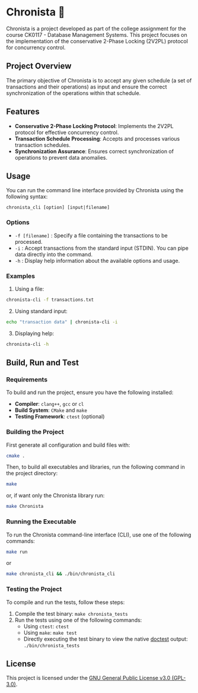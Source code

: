 # Chronista 📜

Chronista is a project developed as part of the college assignment for the course
CK0117 - Database Management Systems. This project focuses on the implementation of the
conservative 2-Phase Locking (2V2PL) protocol for concurrency control.

## Project Overview

The primary objective of Chronista is to accept any given schedule
(a set of transactions and their operations) as input and ensure the correct synchronization of
the operations within that schedule.

## Features

- **Conservative 2-Phase Locking Protocol**: Implements the 2V2PL protocol for effective concurrency control.
- **Transaction Schedule Processing**: Accepts and processes various transaction schedules.
- **Synchronization Assurance**: Ensures correct synchronization of operations to prevent data anomalies.

## Usage

You can run the command line interface provided by Chronista using the following syntax:

```
chronista_cli [option] [input|filename]
```

### Options

- `-f [filename]` : Specify a file containing the transactions to be processed.
- `-i` : Accept transactions from the standard input (STDIN). You can pipe data directly into the command.
- `-h` : Display help information about the available options and usage.


### Examples

1. Using a file:
```bash
chronista-cli -f transactions.txt
```
2. Using standard input:
```bash
echo "transaction data" | chronista-cli -i
```
3. Displaying help:
```bash
chronista-cli -h
```

## Build, Run and Test

### Requirements

To build and run the project, ensure you have the following installed:

- **Compiler**: `clang++`, `gcc` or `cl`
- **Build System**: `CMake` and `make`
- **Testing Framework**: `ctest` (optional)

### Building the Project

First generate all configuration and build files with:

```bash
cmake .
```

Then, to build all executables and libraries, run the following command in the project directory:

```bash
make
```

or, if want only the Chronista library run:

```bash
make Chronista
```

### Running the Executable

To run the Chronista command-line interface (CLI), use one of the following commands:

```bash
make run
```

or

```bash
make chronista_cli && ./bin/chronista_cli
```

### Testing the Project

To compile and run the tests, follow these steps:

1. Compile the test binary: `make chronista_tests`
1. Run the tests using one of the following commands:
   - Using `ctest`: `ctest`
   - Using `make`: `make test`
   - Directly executing the test binary to view the native [doctest](https://github.com/doctest/doctest) output: `./bin/chronista_tests`

## License

This project is licensed under the [GNU General Public License v3.0 (GPL-3.0)](https://www.gnu.org/licenses/gpl-3.0.en.html).
